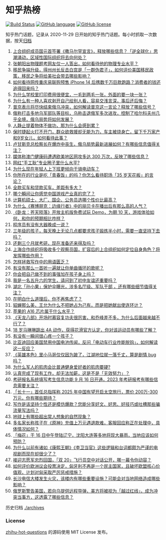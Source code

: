 # 知乎热榜
[![Build Status](https://github.com/ToWeLong/zhihu-hot-questions/workflows/CI/badge.svg)](https://github.com/ToWeLong/zhihu-hot-questions/actions)
[![GitHub language](https://img.shields.io/badge/language-golang-orange.svg)](https://golang.org/)
[![GitHub license](https://img.shields.io/github/license/ToWeLong/zhihu-hot-questions)](https://github.com/ToWeLong/zhihu-hot-questions/blob/main/LICENSE)

知乎热门话题，记录从 2020-11-29 日开始的知乎热门话题。每小时抓取一次数据，按天[归档](./archives)

<!-- BEGIN -->

1. [上合组织成员国元首签署《撒马尔罕宣言》，释放哪些信息？「逆全球化」思潮涌动，区域性国际组织将去向何处？](https://www.zhihu.com/question/553908636)
1. [张朝阳出物理题考网友仅一人答出，如何看待他的物理专业水平？](https://www.zhihu.com/question/553791687)
1. [移民争端升级，得州州长反击白宫是「一群伪君子」，如何评价美国移民政策，移民之争将给美社会带去哪些影响？](https://www.zhihu.com/question/553992450)
1. [如何看待网传重庆易联购预售 iPhone 14 后携数千万巨款跑路？消费者的钱还追得回来吗？](https://www.zhihu.com/question/553898518)
1. [为什么学校里打印费用很便宜，一毛到两毛一张，外面的要一块一张？](https://www.zhihu.com/question/21125544)
1. [为什么有一种人喜欢剥开自己给别人看，容易交浅言深，事后还后悔？](https://www.zhihu.com/question/544977919)
1. [普京表示将尽快结束俄乌冲突，如何解读普京这一言论？释放了哪些信号？](https://www.zhihu.com/question/554060716)
1. [俄称打击多地乌军部队等目标，乌称击退俄军多次进攻，控制了哈尔科夫州几乎全境，俄乌局势将如何发展？](https://www.zhihu.com/question/554016380)
1. [人静止提着物体不做功，那为什么会感到累？](https://www.zhihu.com/question/479495050)
1. [保时捷起火打不开门，群众欲救援却无能为力，车主被烧身亡，留下千万家产和9岁女儿，如何看待此事？](https://www.zhihu.com/question/553827484)
1. [卢甘斯克总检察长在爆炸中丧生，俄乌局势最新进展如何？有哪些信息值得关注？](https://www.zhihu.com/question/553981693)
1. [媒体称澳门健康码遭遇欧美地区网攻多达 300 万次，反映了哪些信息？](https://www.zhihu.com/question/553915698)
1. [网红“手工耿”专业圈子里什么水平?](https://www.zhihu.com/question/401938297)
1. [为什么现在年轻人上下班更倾向于骑电动车？](https://www.zhihu.com/question/536866579)
1. [你所在的行业是吃「青春饭」的吗？你怎么看待职场「35 岁天花板」的言论？](https://www.zhihu.com/question/551208685)
1. [全款买车和贷款买车，差距有多大？](https://www.zhihu.com/question/447345247)
1. [哪个瞬间让你感觉中国游戏产业真的完了？](https://www.zhihu.com/question/271705647)
1. [计算机硕士，大厂、国企、公务员选哪个性价比最高？](https://www.zhihu.com/question/550434315)
1. [为什么《赛博朋克：边缘行者》中的丽贝卡在播出后有那么高的人气？](https://www.zhihu.com/question/553633303)
1. [《卧龙：苍天陨落》开放主机版免费试玩 Demo，为期 10 天，游戏体验如何，和你的预期相比咋样？](https://www.zhihu.com/question/553976147)
1. [程序员有没有大器晚成一说？](https://www.zhihu.com/question/553617419)
1. [三年级的孩子，每天晚上无论几点都要求孩子锻炼半小时，需要一直坚持下去吗？](https://www.zhihu.com/question/551440281)
1. [还剩三个月就考研，现在准备还来得及吗？](https://www.zhihu.com/question/343336421)
1. [上海合作组织将吸收多个观察员国，扩容后的上合组织如何定位自身角色？将发挥哪些作用？](https://www.zhihu.com/question/553980026)
1. [怎样拯救写作中的用语匮乏？](https://www.zhihu.com/question/22293355)
1. [有没有那么一首听一遍就让你单曲循环的歌呢？](https://www.zhihu.com/question/554003520)
1. [你会把自己做不到的事强加在孩子身上吗？](https://www.zhihu.com/question/553986137)
1. [我是一名五升六的学生，请问到了初中友谊还重要吗？](https://www.zhihu.com/question/549532305)
1. [湖北「孙小果」保护伞曝光，涉多名厅级、军队干部 ，还有哪些细节值得关注？](https://www.zhihu.com/question/553780904)
1. [在明白什么道理后，你不再焦虑了？](https://www.zhihu.com/question/511311505)
1. [貂蝉那么美，王允为什么不把她占为己有，而是把她献出使连环计？](https://www.zhihu.com/question/365579996)
1. [苹果的 A16 芯片属于什么水平？](https://www.zhihu.com/question/547395188)
1. [《天龙八部》开场时慕容复功夫很厉害，和乔峰差不多，为什么后面越来越不行了？](https://www.zhihu.com/question/498479307)
1. [18 岁马琳琳跳出 4A 动作，获得花滑官方认定，你对该运动员有哪些了解？](https://www.zhihu.com/question/553726993)
1. [有没有一瞬间很心疼一个孩子？](https://www.zhihu.com/question/321403797)
1. [比亚迪回应美国禁用中国电池传闻，反问「电动车行业咋能脱钩」，如何解读这一反应？](https://www.zhihu.com/question/553885079)
1. [《英雄本色》里小马哥仅仅因为跛了，江湖地位就一落千丈，算是剧情 bug 吗？](https://www.zhihu.com/question/367109543)
1. [为什么军人的肌肉会比普通健身爱好者的肌肉要硬?](https://www.zhihu.com/question/552357330)
1. [认真完成了现有工作，却无法加薪，这是不是「无效努力」？](https://www.zhihu.com/question/551220783)
1. [考研报名系统填写考生信息功能 9 月 16 日开通，2023 年考研报考有哪些信息需要关注？](https://www.zhihu.com/question/553883587)
1. [「长十一」首任总指挥称 2025 年中国有望开启太空旅行，票价 200万-300 万元，你有哪些期待？](https://www.zhihu.com/question/554030798)
1. [写作是该坚持个性还是模仿爆款？您能分享好文、好思、好技巧或吐槽那些骗流量写法吗？](https://www.zhihu.com/question/548889642)
1. [地球上有哪些超出常人想象的自然现象？](https://www.zhihu.com/question/51892355)
1. [多名家长称孩子在《原神》充值上万元遇退款难，客服回应称正在处理中，具体情况如何？](https://www.zhihu.com/question/553967503)
1. [「梅花」于 16 日中午登陆辽宁，沈阳大连等多地将现大暴雨，当地应该如何预防？](https://www.zhihu.com/question/553850502)
1. [为什么以前有诸如《康熙王朝》《李卫当官》这些逻辑和台词都颇为严谨的电视剧而现在却很少了？](https://www.zhihu.com/question/27122606)
1. [接迎志愿军忠烈回国，「双 20」飞行员空中对话公开，哪一幕令你动容？](https://www.zhihu.com/question/554019552)
1. [如何评价欧洲议会投票决定，匈牙利不再是一个民主国家，且破坏欧盟核心价值观，计划对匈采取严厉惩戒措施？](https://www.zhihu.com/question/553906910)
1. [长沙电信大楼发生火灾，该楼内有哪些重要设施？可能会对当地网络造成哪些影响？](https://www.zhihu.com/question/553954419)
1. [俄罗斯警告美国，若向乌提供远程导弹，美方将被视为「越过红线」，成为冲突当事方，这透露了哪些信息？](https://www.zhihu.com/question/553910574)

<!-- END -->

历史归档 [./archives](./archives)


### License
[zhihu-hot-questions](https://github.com/towelong/zhihu-hot-questions) 的源码使用 MIT License 发布。